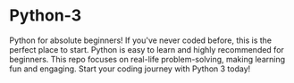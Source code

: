 # Python-3
Python for absolute beginners! If you've never coded before, this is the perfect place to start. Python is easy to learn and highly recommended for beginners. This repo focuses on real-life problem-solving, making learning fun and engaging. Start your coding journey with Python 3 today!

